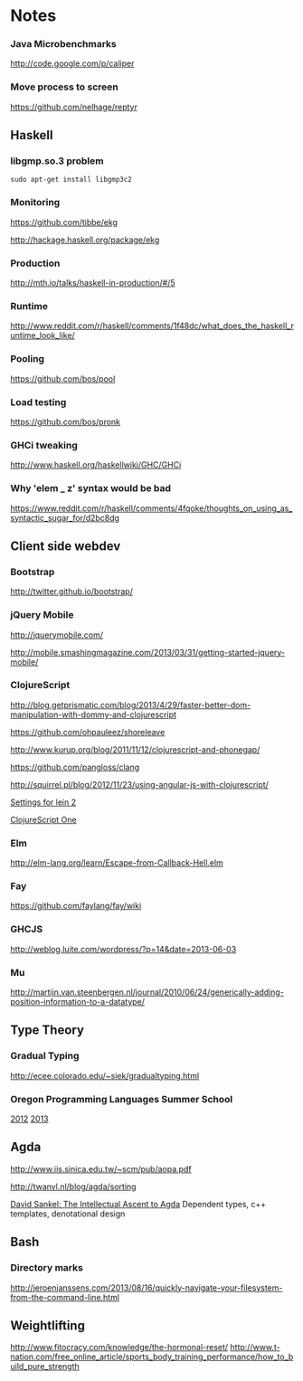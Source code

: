 Notes
=====

### Java Microbenchmarks

http://code.google.com/p/caliper

### Move process to screen

https://github.com/nelhage/reptyr

## Haskell

### libgmp.so.3 problem

    sudo apt-get install libgmp3c2

### Monitoring

https://github.com/tibbe/ekg

http://hackage.haskell.org/package/ekg

### Production

http://mth.io/talks/haskell-in-production/#/5

### Runtime

http://www.reddit.com/r/haskell/comments/1f48dc/what_does_the_haskell_runtime_look_like/

### Pooling

https://github.com/bos/pool

### Load testing

https://github.com/bos/pronk

### GHCi tweaking

http://www.haskell.org/haskellwiki/GHC/GHCi

### Why 'elem _ z' syntax would be bad

https://www.reddit.com/r/haskell/comments/4fqoke/thoughts_on_using_as_syntactic_sugar_for/d2bc8dg

## Client side webdev

### Bootstrap

http://twitter.github.io/bootstrap/

### jQuery Mobile

http://jquerymobile.com/

http://mobile.smashingmagazine.com/2013/03/31/getting-started-jquery-mobile/

### ClojureScript

http://blog.getprismatic.com/blog/2013/4/29/faster-better-dom-manipulation-with-dommy-and-clojurescript

https://github.com/ohpauleez/shoreleave

http://www.kurup.org/blog/2011/11/12/clojurescript-and-phonegap/

https://github.com/pangloss/clang

http://squirrel.pl/blog/2012/11/23/using-angular-js-with-clojurescript/

[Settings for lein 2](https://gist.github.com/niteria/5893617)

[ClojureScript One](http://clojurescriptone.com/getting-started.html)

### Elm

http://elm-lang.org/learn/Escape-from-Callback-Hell.elm

### Fay

https://github.com/faylang/fay/wiki

### GHCJS

http://weblog.luite.com/wordpress/?p=14&date=2013-06-03

### Mu

http://martijn.van.steenbergen.nl/journal/2010/06/24/generically-adding-position-information-to-a-datatype/

## Type Theory

### Gradual Typing

http://ecee.colorado.edu/~siek/gradualtyping.html

### Oregon Programming Languages Summer School

[2012](https://www.cs.uoregon.edu/research/summerschool/summer12/curriculum.html)
[2013](http://www.cs.uoregon.edu/research/summerschool/summer13/curriculum.html)

## Agda

http://www.iis.sinica.edu.tw/~scm/pub/aopa.pdf

http://twanvl.nl/blog/agda/sorting

[David Sankel: The Intellectual Ascent to Agda](http://www.youtube.com/watch?v=vy5C-mlUQ1w)
Dependent types, c++ templates, denotational design

## Bash

### Directory marks

http://jeroenjanssens.com/2013/08/16/quickly-navigate-your-filesystem-from-the-command-line.html

## Weightlifting

http://www.fitocracy.com/knowledge/the-hormonal-reset/
http://www.t-nation.com/free_online_article/sports_body_training_performance/how_to_build_pure_strength
